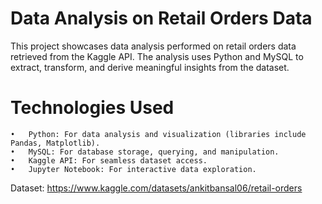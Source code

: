 # Data Analysis on Retail Orders Data #

This project showcases data analysis performed on retail orders data retrieved from the Kaggle API. The analysis uses Python and MySQL to extract, transform, and derive meaningful insights from the dataset.

# Technologies Used #

	•	Python: For data analysis and visualization (libraries include Pandas, Matplotlib).
	•	MySQL: For database storage, querying, and manipulation.
	•	Kaggle API: For seamless dataset access.
	•	Jupyter Notebook: For interactive data exploration.

 Dataset: https://www.kaggle.com/datasets/ankitbansal06/retail-orders
